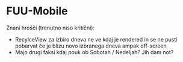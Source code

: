 # FUU-Mobile

Znani hrošči (trenutno niso kritični):
 - RecylceView za izbiro dneva ne ve kdaj je rendered in se ne pusti pobarvat če je blizu novo izbranega dneva ampak off-screen
 - Majo drugi faksi kdaj pouk ob Sobotah / Nedeljah? Jih dam not?